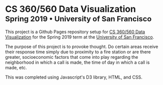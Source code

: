 <h1>
  CS 360/560 Data Visualization
  <small>
    <br/>
    Spring 2019
    &bullet; University of San Francisco
  </small>
</h1>

This project is a Github Pages repository setup for [CS 360/560 Data Visualization](/) for the Spring 2019 term at the [University of San Francisco](https://www.usfca.edu/).

The purpose of this project is to provoke thought. Do certain areas receive their response time simply due to proximity to a fire station or are there greater, socioeconomic factors that come into play regarding the neighborhood in which a call is made, the time of day in which a call is made, etc. 

This was completed using Javascript's D3 library, HTML, and CSS.